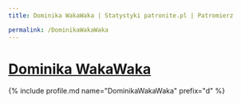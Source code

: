 ```yaml
---
title: Dominika WakaWaka | Statystyki patronite.pl | Patromierz

permalink: /DominikaWakaWaka
---
```


# [Dominika WakaWaka](https://patronite.pl/DominikaWakaWaka)

{% include profile.md name="DominikaWakaWaka" prefix="d" %}

